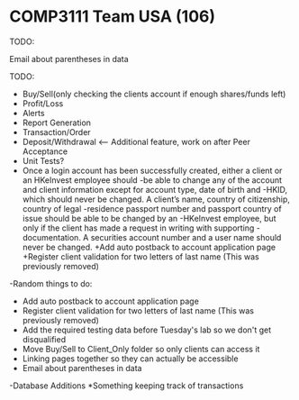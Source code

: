 # COMP3111 Team USA (106)

TODO:


Email about parentheses in data

TODO:
 * Buy/Sell(only checking the clients account if enough shares/funds left)
 * Profit/Loss
 * Alerts
 * Report Generation
 * Transaction/Order
 * Deposit/Withdrawal <-- Additional feature, work on after Peer Acceptance
 * Unit Tests?
 * Once a login account has been successfully created, either a client or an HKeInvest employee should
 -be able to change any of the account and client information except for account type, date of birth and
 -HKID, which should never be changed. A client’s name, country of citizenship, country of legal
 -residence passport number and passport country of issue should be able to be changed by an
 -HKeInvest employee, but only if the client has made a request in writing with supporting
 -documentation. A securities account number and a user name should never be changed.
 +Add auto postback to account application page
 +Register client validation for two letters of last name (This was previously removed)
  
 -Random things to do:
 * Add auto postback to account application page
 * Register client validation for two letters of last name (This was previously removed)
 * Add the required testing data before Tuesday's lab so we don't get disqualified
 * Move Buy/Sell to Client_Only folder so only clients can access it
 * Linking pages together so they can actually be accessible
 * Email about parentheses in data
 
-Database Additions
*Something keeping track of transactions
